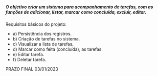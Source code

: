 ##### O objetivo criar um sistema para acompanhamento de tarefas, com as funções de adicionar, listar, marcar como concluída, excluir, editar.

Requisitos básicos do projeto:

- a) Persistência dos registros.
- b) Criação de tarefas no sistema.
- c) Visualizar a lista de tarefas.
- d) Marcar como feita (concluída), as tarefas.
- e) Editar tarefa.
- f) Deletar tarefa.

PRAZO FINAL 03/01/2023